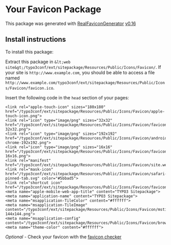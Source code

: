 # Your Favicon Package

This package was generated with [RealFaviconGenerator](https://realfavicongenerator.net/) [v0.16](https://realfavicongenerator.net/change_log#v0.16)

## Install instructions

To install this package:

Extract this package in `&lt;web site&gt;/typo3conf/ext/sitepackage/Resources/Public/Icons/Favicon/`. If your site is `http://www.example.com`, you should be able to access a file named `http://www.example.com/typo3conf/ext/sitepackage/Resources/Public/Icons/Favicon/favicon.ico`.

Insert the following code in the `head` section of your pages:

    <link rel="apple-touch-icon" sizes="180x180" href="/typo3conf/ext/sitepackage/Resources/Public/Icons/Favicon/apple-touch-icon.png">
    <link rel="icon" type="image/png" sizes="32x32" href="/typo3conf/ext/sitepackage/Resources/Public/Icons/Favicon/favicon-32x32.png">
    <link rel="icon" type="image/png" sizes="192x192" href="/typo3conf/ext/sitepackage/Resources/Public/Icons/Favicon/android-chrome-192x192.png">
    <link rel="icon" type="image/png" sizes="16x16" href="/typo3conf/ext/sitepackage/Resources/Public/Icons/Favicon/favicon-16x16.png">
    <link rel="manifest" href="/typo3conf/ext/sitepackage/Resources/Public/Icons/Favicon/site.webmanifest">
    <link rel="mask-icon" href="/typo3conf/ext/sitepackage/Resources/Public/Icons/Favicon/safari-pinned-tab.svg" color="#5bbad5">
    <link rel="shortcut icon" href="/typo3conf/ext/sitepackage/Resources/Public/Icons/Favicon/favicon.ico">
    <meta name="apple-mobile-web-app-title" content="TYPO3 Sitepackage">
    <meta name="application-name" content="TYPO3 Sitepackage">
    <meta name="msapplication-TileColor" content="#ffffff">
    <meta name="msapplication-TileImage" content="/typo3conf/ext/sitepackage/Resources/Public/Icons/Favicon/mstile-144x144.png">
    <meta name="msapplication-config" content="/typo3conf/ext/sitepackage/Resources/Public/Icons/Favicon/browserconfig.xml">
    <meta name="theme-color" content="#ffffff">

*Optional* - Check your favicon with the [favicon checker](https://realfavicongenerator.net/favicon_checker)